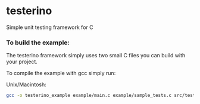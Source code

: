 testerino
=========

Simple unit testing framework for C

### To build the example:

The testerino framework simply uses two small C files you can build with your project.

To compile the example with gcc simply run:
  

Unix/Macintosh:

```sh
gcc -o testerino_example example/main.c example/sample_tests.c src/testerino.c
```


